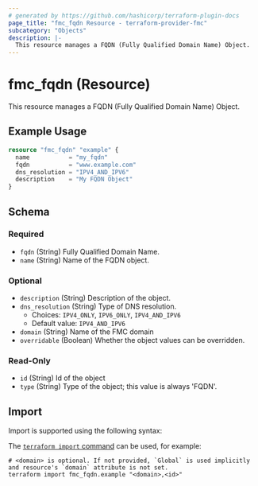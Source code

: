 ```yaml
---
# generated by https://github.com/hashicorp/terraform-plugin-docs
page_title: "fmc_fqdn Resource - terraform-provider-fmc"
subcategory: "Objects"
description: |-
  This resource manages a FQDN (Fully Qualified Domain Name) Object.
---
```


# fmc_fqdn (Resource)

This resource manages a FQDN (Fully Qualified Domain Name) Object.

## Example Usage

```terraform
resource "fmc_fqdn" "example" {
  name           = "my_fqdn"
  fqdn           = "www.example.com"
  dns_resolution = "IPV4_AND_IPV6"
  description    = "My FQDN Object"
}
```

<!-- schema generated by tfplugindocs -->
## Schema

### Required

- `fqdn` (String) Fully Qualified Domain Name.
- `name` (String) Name of the FQDN object.

### Optional

- `description` (String) Description of the object.
- `dns_resolution` (String) Type of DNS resolution.
  - Choices: `IPV4_ONLY`, `IPV6_ONLY`, `IPV4_AND_IPV6`
  - Default value: `IPV4_AND_IPV6`
- `domain` (String) Name of the FMC domain
- `overridable` (Boolean) Whether the object values can be overridden.

### Read-Only

- `id` (String) Id of the object
- `type` (String) Type of the object; this value is always 'FQDN'.

## Import

Import is supported using the following syntax:

The [`terraform import` command](https://developer.hashicorp.com/terraform/cli/commands/import) can be used, for example:

```shell
# <domain> is optional. If not provided, `Global` is used implicitly and resource's `domain` attribute is not set.
terraform import fmc_fqdn.example "<domain>,<id>"
```
